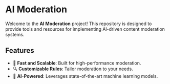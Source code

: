 # AI Moderation

Welcome to the **AI Moderation** project! This repository is designed to provide tools and resources for implementing AI-driven content moderation systems.

## Features

- 🚀 **Fast and Scalable**: Built for high-performance moderation.
- 🔍 **Customizable Rules**: Tailor moderation to your needs.
- 🤖 **AI-Powered**: Leverages state-of-the-art machine learning models.